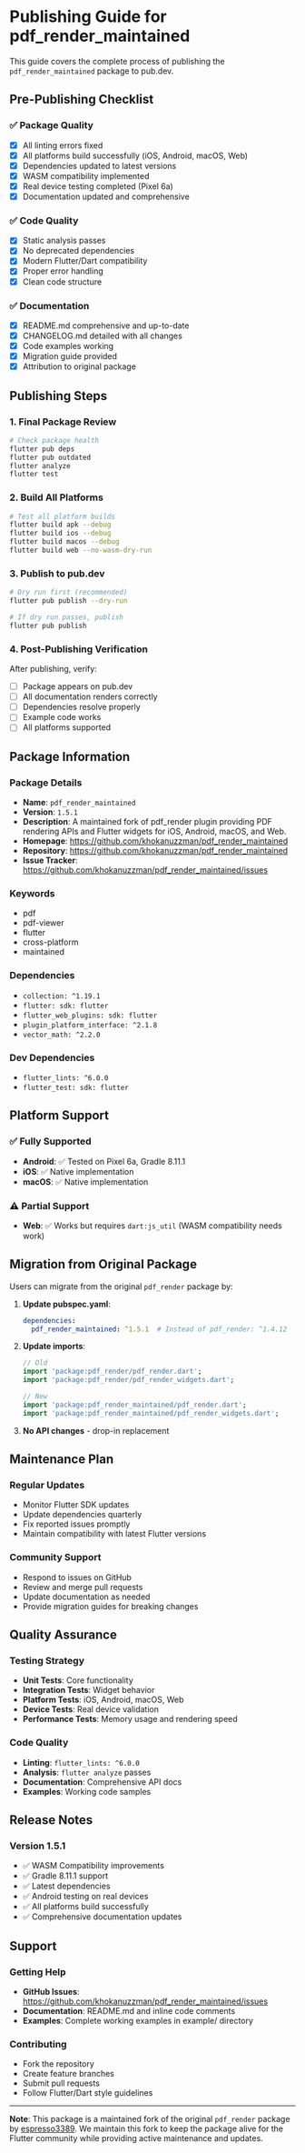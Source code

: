 # Publishing Guide for pdf_render_maintained

This guide covers the complete process of publishing the `pdf_render_maintained` package to pub.dev.

## Pre-Publishing Checklist

### ✅ Package Quality
- [x] All linting errors fixed
- [x] All platforms build successfully (iOS, Android, macOS, Web)
- [x] Dependencies updated to latest versions
- [x] WASM compatibility implemented
- [x] Real device testing completed (Pixel 6a)
- [x] Documentation updated and comprehensive

### ✅ Code Quality
- [x] Static analysis passes
- [x] No deprecated dependencies
- [x] Modern Flutter/Dart compatibility
- [x] Proper error handling
- [x] Clean code structure

### ✅ Documentation
- [x] README.md comprehensive and up-to-date
- [x] CHANGELOG.md detailed with all changes
- [x] Code examples working
- [x] Migration guide provided
- [x] Attribution to original package

## Publishing Steps

### 1. Final Package Review

```bash
# Check package health
flutter pub deps
flutter pub outdated
flutter analyze
flutter test
```

### 2. Build All Platforms

```bash
# Test all platform builds
flutter build apk --debug
flutter build ios --debug
flutter build macos --debug
flutter build web --no-wasm-dry-run
```

### 3. Publish to pub.dev

```bash
# Dry run first (recommended)
flutter pub publish --dry-run

# If dry run passes, publish
flutter pub publish
```

### 4. Post-Publishing Verification

After publishing, verify:
- [ ] Package appears on pub.dev
- [ ] All documentation renders correctly
- [ ] Dependencies resolve properly
- [ ] Example code works
- [ ] All platforms supported

## Package Information

### Package Details
- **Name**: `pdf_render_maintained`
- **Version**: `1.5.1`
- **Description**: A maintained fork of pdf_render plugin providing PDF rendering APIs and Flutter widgets for iOS, Android, macOS, and Web.
- **Homepage**: https://github.com/khokanuzzman/pdf_render_maintained
- **Repository**: https://github.com/khokanuzzman/pdf_render_maintained
- **Issue Tracker**: https://github.com/khokanuzzman/pdf_render_maintained/issues

### Keywords
- pdf
- pdf-viewer
- flutter
- cross-platform
- maintained

### Dependencies
- `collection: ^1.19.1`
- `flutter: sdk: flutter`
- `flutter_web_plugins: sdk: flutter`
- `plugin_platform_interface: ^2.1.8`
- `vector_math: ^2.2.0`

### Dev Dependencies
- `flutter_lints: ^6.0.0`
- `flutter_test: sdk: flutter`

## Platform Support

### ✅ Fully Supported
- **Android**: ✅ Tested on Pixel 6a, Gradle 8.11.1
- **iOS**: ✅ Native implementation
- **macOS**: ✅ Native implementation

### ⚠️ Partial Support
- **Web**: ✅ Works but requires `dart:js_util` (WASM compatibility needs work)

## Migration from Original Package

Users can migrate from the original `pdf_render` package by:

1. **Update pubspec.yaml**:
   ```yaml
   dependencies:
     pdf_render_maintained: ^1.5.1  # Instead of pdf_render: ^1.4.12
   ```

2. **Update imports**:
   ```dart
   // Old
   import 'package:pdf_render/pdf_render.dart';
   import 'package:pdf_render/pdf_render_widgets.dart';
   
   // New
   import 'package:pdf_render_maintained/pdf_render.dart';
   import 'package:pdf_render_maintained/pdf_render_widgets.dart';
   ```

3. **No API changes** - drop-in replacement

## Maintenance Plan

### Regular Updates
- Monitor Flutter SDK updates
- Update dependencies quarterly
- Fix reported issues promptly
- Maintain compatibility with latest Flutter versions

### Community Support
- Respond to issues on GitHub
- Review and merge pull requests
- Update documentation as needed
- Provide migration guides for breaking changes

## Quality Assurance

### Testing Strategy
- **Unit Tests**: Core functionality
- **Integration Tests**: Widget behavior
- **Platform Tests**: iOS, Android, macOS, Web
- **Device Tests**: Real device validation
- **Performance Tests**: Memory usage and rendering speed

### Code Quality
- **Linting**: `flutter_lints: ^6.0.0`
- **Analysis**: `flutter analyze` passes
- **Documentation**: Comprehensive API docs
- **Examples**: Working code samples

## Release Notes

### Version 1.5.1
- ✅ WASM Compatibility improvements
- ✅ Gradle 8.11.1 support
- ✅ Latest dependencies
- ✅ Android testing on real devices
- ✅ All platforms build successfully
- ✅ Comprehensive documentation updates

## Support

### Getting Help
- **GitHub Issues**: https://github.com/khokanuzzman/pdf_render_maintained/issues
- **Documentation**: README.md and inline code comments
- **Examples**: Complete working examples in example/ directory

### Contributing
- Fork the repository
- Create feature branches
- Submit pull requests
- Follow Flutter/Dart style guidelines

---

**Note**: This package is a maintained fork of the original `pdf_render` package by [espresso3389](https://github.com/espresso3389). We maintain this fork to keep the package alive for the Flutter community while providing active maintenance and updates.
